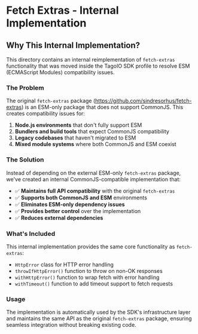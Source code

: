 # Fetch Extras - Internal Implementation

## Why This Internal Implementation?

This directory contains an internal reimplementation of `fetch-extras` functionality that was moved inside the TagoIO SDK profile to resolve ESM (ECMAScript Modules) compatibility issues.

### The Problem

The original `fetch-extras` package (https://github.com/sindresorhus/fetch-extras) is an ESM-only package that does not support CommonJS. This creates compatibility issues for:

1. **Node.js environments** that don't fully support ESM
2. **Bundlers and build tools** that expect CommonJS compatibility
3. **Legacy codebases** that haven't migrated to ESM
4. **Mixed module systems** where both CommonJS and ESM coexist

### The Solution

Instead of depending on the external ESM-only `fetch-extras` package, we've created an internal CommonJS-compatible implementation that:

- ✅ **Maintains full API compatibility** with the original `fetch-extras`
- ✅ **Supports both CommonJS and ESM** environments
- ✅ **Eliminates ESM-only dependency issues**
- ✅ **Provides better control** over the implementation
- ✅ **Reduces external dependencies**

### What's Included

This internal implementation provides the same core functionality as `fetch-extras`:

- `HttpError` class for HTTP error handling
- `throwIfHttpError()` function to throw on non-OK responses
- `withHttpError()` function to wrap fetch with error handling
- `withTimeout()` function to add timeout support to fetch requests

### Usage

The implementation is automatically used by the SDK's infrastructure layer and maintains the same API as the original `fetch-extras` package, ensuring seamless integration without breaking existing code.
